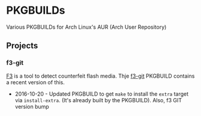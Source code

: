 # PKGBUILDs
Various PKGBUILDs for Arch Linux's AUR (Arch User Repository)

## Projects

### f3-git

[F3](https://github.com/AltraMayor/f3) is a tool to detect counterfeit flash media.  Thje [f3-git](https://aur.archlinux.org/packages/f3-git) PKGBUILD contains a recent version of this.

* 2016-10-20 - Updated PKGBUILD to get `make` to install the `extra` target via `install-extra`. (It's already built by the PKGBUILD). Also, f3 GIT version bump
